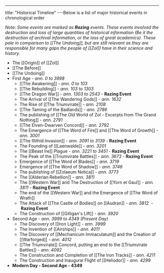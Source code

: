 ---
title: "Historical Timeline"
---Below is a list of major historical events in chronological order

*Note: Some events are marked as **Razing** events. These events involved the destruction and loss of large quantities of historical information (Be it the destruction of archival information, or the loss of great academics). These pale in comparison to [[The Undoing]], but are still relevant as they are responsible for many gaps the people of [[Zol]] have in their science and history.*

- The [[Origin]] of [[Zol]]
- [[The Before]] 
- [[The Undoing]]
- First Age - *ann. 0 to 3998*
	- [[The Awakening]] - *ann. 0 to 103*
	- [[The Rebuilding]] - *ann. 103 to 1303*
	- [[The Dragon War]] - *ann. 1303 to 2543* - **Razing Event**
	- The Arrival of [[The Wandering Gods]] - *ann. 1632*
	- The Rise of [[The Triumvirate]] - *ann. 2108*
	- [[The Taming of the Badlands]] - *ann. 2786*
	- The publishing of [[The Old World of Zol - Excerpts from The Grand Nothing]] - *ann. 2791*
	- [[The Elven-Dwarven Concord]] - *ann. 2792*
	- The Emergence of [[The Word of Fire]] and [[The Word of Growth]] - *ann. 3001*
	- [[The Illithid Invasion]] - *ann. 3091 to 3139*  - **Razing Event**
	- The Founding of [[Laenwalde]] - *ann. 3201*
	- The [[Beast Ire]] Plague - *ann. 3221 to 3451*  - **Razing Event**
	- The Peak of the [[Triumvirate Battles]]  - *ann. 3673*  - **Razing Event**
	- Emergence of [[The Word of Blades]] - *ann. 3719*
	- Emergence of [[The Word of Shadow]] - *ann. 3746*
	- The publishing of [[Zolaeum Notica]] - *ann. 3773*
	- The [[Alderian Rebellion]] - *ann. 3811*
	- The [[Western War]] and The Destruction of [[Yorn et Gaul]] - *ann. 3811*  - **Razing Event**
	- The end of the [[Western War]] and the Emergence of [[The Word of Wrath]]
	- The Attack of [[The Castle of Bodies]] on [[Audran]] - *ann. 3812*  - **Razing Event**
	- The Construction of [[Gilligan's Lift]] - *ann. 3920*
- Second Age - *ann. 3999 to 4349 (Present Day)*
	- The Discovery of [[Iron Light]] - *ann. 3999*
	- The Invention of [[Airships]] - *ann. 4011*
	- The Discovery of [[Mechanicum Immaculatum]] and the Creation of [[Warforged]] - *ann. 4012*
	- [[The Triumvirate]] Concord, putting an end to the [[Triumvirate Battles]] - *ann. 4092*
	- The Construction and Completion of [[The Iron Tracks]] - *ann. 4211*
	- The Construction and Inaugural Flight of [[Heliodor]] - *ann. 4299*
- **Modern Day - Second Age - 4349**